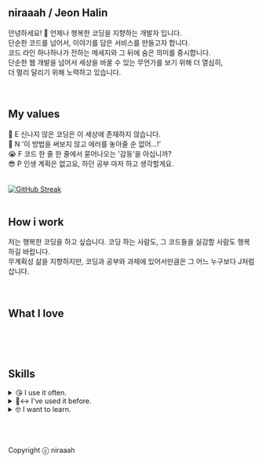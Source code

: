 ## niraaah / Jeon Halin
안녕하세요! 🐰 언제나 행복한 코딩을 지향하는 개발자 입니다.<br />단순한 코드를 넘어서, 이야기를 담은 서비스를 만들고자 합니다. <br />코드 라인 하나하나가 전하는 메세지와 그 뒤에 숨은 의미를 중시합니다. <br />단순한 웹 개발을 넘어서 세상을 바꿀 수 있는 무언가를 보기 위해 더 열심히, <br />더 멀리 달리기 위해 노력하고 있습니다.
<br />
<br />
<br />
## My values
🥳 E 신나지 않은 코딩은 이 세상에 존재하지 않습니다.<br />
🫠 N '이 방법을 써보지 않고 에러를 놓아줄 순 없어...!'<br />
😭 F 코드 한 줄 한 줄에서 묻어나오는 '감동'을 아십니까?<br />
😎 P 인생 계획은 없고요, 하던 공부 마저 하고 생각할게요.<br />
<br />
<br />
[![GitHub Streak](https://streak-stats.demolab.com?user=niraaah&theme=tokyonight&hide_border=true&date_format=M%20j%5B%2C%20Y%5D&mode=daily)](https://git.io/streak-stats)
<br />
<br />
## How i work
저는 행복한 코딩을 하고 싶습니다. 코딩 하는 사람도, 그 코드들을 실감할 사람도 행복하길 바랍니다. <br />
무계획성 삶을 지향하지만, 코딩과 공부와 과제에 있어서만큼은 그 어느 누구보다 J처럼 삽니다.
<br />
<br />
<br />
## What I love
<br />
<br />
<br />

## Skills
<details>
<summary>😘 I use it often.</summary>
  
  ![JavaScript](https://img.shields.io/badge/js-F7DF1E?style=for-the-badge&logo=javascript&logoColor=black)
  ![Express](https://img.shields.io/badge/express-000000?style=for-the-badge&logo=express&logoColor=white)
  ![Python](https://img.shields.io/badge/python-3178C6?style=for-the-badge&logo=python&logoColor=white)
  
</details>

<details>
<summary>🙂‍↔️ I've used it before.</summary>
  
  ![C/C++](https://img.shields.io/badge/C/C++-2496ED?style=for-the-badge&logo=C&logoColor=pink)
  ![Java](https://img.shields.io/badge/Java-007396?style=for-the-badge&logo=Java&logoColor=white)
  ![Docker](https://img.shields.io/badge/Docker-2496ED?style=for-the-badge&logo=Docker&logoColor=white)
  ![MySQL](https://img.shields.io/badge/MySQL-4479A1?style=for-the-badge&logo=mysql&logoColor=white)
  
</details>

<details>
<summary>🤓 I want to learn.</summary>
  
  ![TypeScript](https://img.shields.io/badge/ts-3178C6?style=for-the-badge&logo=typescript&logoColor=white)
  ![NestJS](https://img.shields.io/badge/nestjs-E0234E?style=for-the-badge&logo=nestjs&logoColor=white)
  ![React](https://img.shields.io/badge/react-61DAFB?style=for-the-badge&logo=react&logoColor=black)
  ![Babel](https://img.shields.io/badge/Babel-F9DC3E?style=for-the-badge&logo=Babel&logoColor=black)
  ![Webpack](https://img.shields.io/badge/Webpack-8DD6F9?style=for-the-badge&logo=Webpack&logoColor=black)
  ![Android](https://img.shields.io/badge/Android-3DDC84?style=for-the-badge&logo=android&logoColor=white)
  ![iOS](https://img.shields.io/badge/iOS-000000?style=for-the-badge&logo=iOS&logoColor=white)
  ![Kotlin](https://img.shields.io/badge/Kotlin-7F52FF?style=for-the-badge&logo=Kotlin&logoColor=white)
  ![Swift](https://img.shields.io/badge/Swift-F05138?style=for-the-badge&logo=Swift&logoColor=white)
  ![Kubernetes](https://img.shields.io/badge/Kubernetes-326CE5?style=for-the-badge&logo=Kubernetes&logoColor=white)
  ![Jenkins](https://img.shields.io/badge/Jenkins-D24939?style=for-the-badge&logo=Jenkins&logoColor=white)
  ![Elasticsearch](https://img.shields.io/badge/Elasticsearch-005571?style=for-the-badge&logo=Elasticsearch&logoColor=white)
  ![Logstash](https://img.shields.io/badge/Logstash-005571?style=for-the-badge&logo=Logstash&logoColor=white)
  ![Kibana](https://img.shields.io/badge/kibana-005571?style=for-the-badge&logo=Kibana&logoColor=white)
  ![AWS](https://img.shields.io/badge/AWS-232F3E?style=for-the-badge&logo=amazonaws&logoColor=white)
  
</details>
<br />
<br />
<br />


Copyright ⓒ niraaah
